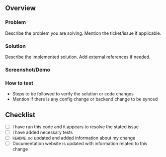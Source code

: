 ## Overview

### Problem

Describe the problem you are solving. Mention the ticket/issue if applicable.

### Solution

Describe the implemented solution. Add external references if needed.

### Screenshot/Demo

### How to test

- Steps to be followed to verify the solution or code changes
- Mention if there is any config change or backend change to be synced

## Checklist

- [ ] I have run this code and it appears to resolve the stated issue
- [ ] I have added necessary tests
- [ ] `README.md` updated and added information about my change
- [ ] Documentation website is updated with information related to this change
